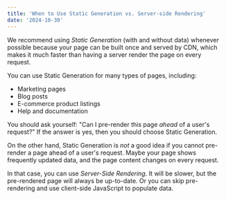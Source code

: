 ```yaml
---
title: 'When to Use Static Generation vs. Server-side Rendering'
date: '2024-10-30'
---
```


We recommend using *Static Generation* (with and without data) whenever possible because your page can be built once and served by CDN, which makes it much faster than having a server render the page on every request.

You can use Static Generation for many types of pages, including:

- Marketing pages
- Blog posts
- E-commerce product listings
- Help and documentation

You should ask yourself: "Can I pre-render this page *ahead* of a user's request?" If the answer is yes, then you should choose Static Generation.

On the other hand, Static Generation is *not* a good idea if you cannot pre-render a page ahead of a user's request. Maybe your page shows frequently updated data, and the page content changes on every request.

In that case, you can use *Server-Side Rendering*. It will be slower, but the pre-rendered page will always be up-to-date. Or you can skip pre-rendering and use client-side JavaScript to populate data.
